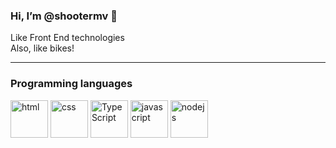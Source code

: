 ### Hi, I’m @shootermv 👋
Like Front End technologies  
Also, like bikes!

___
### Programming languages
<p float="left" margin-left="2px">
<img src="https://cdn-icons-png.flaticon.com/512/1051/1051277.png" width = '60' alt="html">
<img src="https://cdn-icons-png.flaticon.com/512/732/732190.png" width = '60' alt="css">
<img src="https://cdn-icons-png.flaticon.com/512/5968/5968381.png" width = '60' alt="TypeScript">
<img src="https://cdn-icons-png.flaticon.com/512/5968/5968350.png" width = '60' alt="javascript">
<img src="https://cdn-icons-png.flaticon.com/512/919/919825.png" width = '60' alt="nodejs">
</p>
